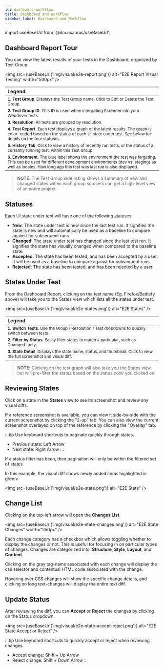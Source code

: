 ```yaml
---
id: dashboard-workflow
title: Dashboard and Workflow
sidebar_label: Dashboard and Workflow
---
```


import useBaseUrl from '@docusaurus/useBaseUrl';

## Dashboard Report Tour

You can view the latest results of your tests in the Dashboard, organized by Test Group.

<img src={useBaseUrl('img/visual/e2e-report.png')} alt="E2E Report Visual Testing" width="500px" />

| Legend |
| :-- |
| <small>**1. Test Group**. Displays the Test Group name. Click to Edit or Delete the Test Group.</small> |
| <small>**2. Test Group ID**. This ID is used when integrating Screener into your Webdriver tests.</small> |
| <small>**3. Resolution**. All tests are grouped by resolution.</small> |
| <small>**4. Test Report**. Each test displays a graph of the latest results. The graph is color-coded based on the status of each UI state under test. See below for details on the four statuses.</small> |
| <small>**5. History Tab**. Click to view a history of recently run tests, or the status of a currently running test, within this Test Group.</small> |
| <small>**6. Environment**. The blue label shows the environment the test was targeting. This can be used for different development environments (dev vs. staging) as well as locales. How long ago this test was last run is also displayed.</small> |

>**NOTE**: The Test Group side listing shows a summary of new and changed states within each group so users can get a high-level view of an entire project.

## Statuses
Each UI state under test will have one of the following statuses:

* **New**: The state under test is new since the last test run. It signifies the state is new and will automatically be used as a baseline to compare against for subsequent runs.
* **Changed**: The state under test has changed since the last test run. It signifies the state has visually changed when compared to the baseline state.
* **Accepted**: The state has been tested, and has been accepted by a user. It will be used as a baseline to compare against for subsequent runs.
* **Rejected**: The state has been tested, and has been rejected by a user.

## States Under Test
From the Dashboard Report, clicking on the test name (Eg. Firefox/Battlefy above) will take you to the States view which lists all the states under test.

<img src={useBaseUrl('img/visual/e2e-states.png')} alt="E2E States" />

| Legend |
| :-- |
| <small>**1. Switch Tests**. Use the Group / Resolution / Test dropdowns to quickly switch between tests</small> |
| <small>**2. Filter by Status**. Easily filter states to match a particular, such as Changed-only.</small> |
| <small>**3. State Detail**. Displays the state name, status, and thumbnail. Click to view the full screenshot and visual diff.</small> |

>**NOTE**: Clicking on the test graph will also take you the States view, but will pre-filter the states based on the status color you clicked on.

## Reviewing States

Click on a state in the **States** view to see its screenshot and review any visual diffs.

If a reference screenshot is available, you can view it side-by-side with the current screenshot by clicking the "2-up" tab. You can also view the current screenshot overlayed on top of the reference by clicking the "Overlay" tab.

:::tip
Use keyboard shortcuts to paginate quickly through states.
* Previous state: Left Arrow
* Next state: Right Arrow
:::

If a status filter has been, then pagination will only be within the filtered set of states.

In this example, the visual diff shows newly added items highlighted in green:

<img src={useBaseUrl('img/visual/e2e-state.png')} alt="E2E State" />


## Change List

Clicking on the top-left arrow will open the **Changes List**.

<img src={useBaseUrl('img/visual/e2e-state-changes.png')} alt="E2E State Changes" width="250px" />

Each change category has a checkbox which allows toggling whether to display the changes or not. This is useful for focusing in on particular types of changes. Changes are categorized into: **Structure**, **Style**, **Layout**, and **Content**.

Clicking on the gray tag-name associated with each change will display the css selector and contextual HTML code associated with the change.

Hovering over CSS changes will show the specific change details, and clicking on long text-changes will display the entire text diff.

## Update Status

After reviewing the diff, you can **Accept** or **Reject** the changes by clicking on the Status dropdown.

<img src={useBaseUrl('img/visual/e2e-state-accept-reject.png')} alt="E2E State Accept or Reject" />

:::tip
Use keyboard shortcuts to quickly accept or reject when reviewing changes.
* Accept change: Shift + Up Arrow
* Reject change: Shift + Down Arrow
:::
